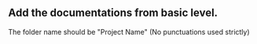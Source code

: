 ## Add the documentations from basic level.
The folder name should be "Project Name" (No punctuations used strictly)

